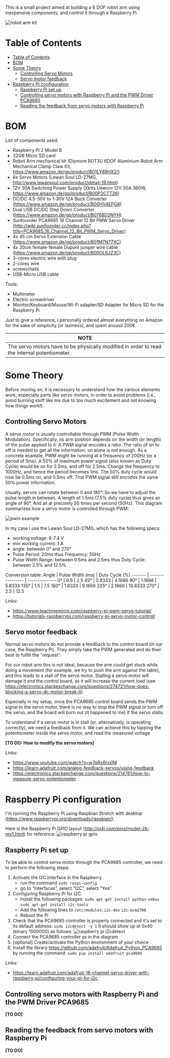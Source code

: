 This is a small project aimed at building a 6 DOF robot arm using inexpensive components, and control it through a Raspberry Pi.

![robot arm kit](images/robot_arm_kit.jpg "Robot Arm Kit")

# Table of Contents
- [Table of Contents](#table-of-contents)
- [BOM](#bom)
- [Some Theory](#some-theory)
  - [Controlling Servo Motors](#controlling-servo-motors)
  - [Servo motor feedback](#servo-motor-feedback)
- [Raspberry Pi configuration](#raspberry-pi-configuration)
  - [Raspberry Pi set up](#raspberry-pi-set-up)
  - [Controlling servo motors with Raspberry Pi and the PWM Driver PCA9685](#controlling-servo-motors-with-raspberry-pi-and-the-pwm-driver-pca9685)
  - [Reading the feedback from servo motors with Raspberry Pi](#reading-the-feedback-from-servo-motors-with-raspberry-pi)

# BOM
List of components used:
* Raspberry Pi 2 Model B
* 32GB Micro SD card
* Robot Arm mechanical kit (Diymore ROT3U 6DOF Aluminium Robot Arm Mechanical Clamp Claw Kit, https://www.amazon.de/gp/product/B01LY4RHX2/)
* 6x Servo Motors (Lewan Soul LD-27MG, http://www.lewansoul.com/product/detail-19.html)
* 12V 30A Switching Power Supply (Xktts Ueercrr 12V 30A 360W, https://www.amazon.de/gp/product/B00P2CTT26)
* DC/DC 4.5-30V to 1-30V 12A Buck Converter (https://www.amazon.de/gp/product/B00HV4EPG8)
* Dual USB DC/DC Step Down Converter (https://www.amazon.de/gp/product/B0768D2NYH)
* Sunfounder PCA9685 16 Channel 12 Bit PMW Servo Driver (http://wiki.sunfounder.cc/index.php?title=PCA9685_16_Channel_12_Bit_PWM_Servo_Driver)
* 4x 45 cm Servo Extension Cable (https://www.amazon.de/gp/product/B01M7N77XC)
* 4x 20cm female-female Dupont jumper wire cable (https://www.amazon.de/gp/product/B00OL6JZ3C)
* 3-cores electric wire with plug
* 2-cores wire
* screws/nails
* USB-Micro USB cable

Tools:
* Multimeter
* Electric screwdriver
* Monitor/Keyboard/Mouse/Wi-Fi adapter/SD Adapter for Micro SD for the Raspberry Pi

Just to give a reference, I personally ordered almost everything on Amazon for the sake of simplicity (or laziness), and spent around 200€.

|**NOTE**|
|--------|
|The servo motors have to be physically modified in order to read the internal potentiometer.|

# Some Theory
Before moving on, it is necessary to understand how the various elements work, especially parts like servo motors, in order to avoid problems (i.e., avoid burning stuff like me due to too much excitement and not knowing how things work!).

## Controlling Servo Motors
A servo motor is usually controllable through PWM (Pulse Width Modulation). Specifically, its arm position depends on the width (or length) of the pulse applied to it.
A PWM signal encodes a ratio. The ratio of on to off is needed to get all the information; on alone is not enough. 
As a concrete example, PWM might be running at a frequency of 200Hz (or a period of 5ms). A 50% of maximum power signal (also known as Duty Cycle) would be on for 2.5ms, and off for 2.5ms. 
Change the frequency to 1000Hz, and hence the period becomes 1ms. The 50% duty cycle would now be 0.5ms on, and 0.5ms off. That PWM signal still encodes the same 50% power information.

Usually, servos can rotate between 0 and 180°. So we have to adjust the pulse length in between. A length of 1.5ms (7.5% duty cycle) thus gives an angle of 90°. And all at precisely 50 times per second (50Hz).
This diagram summarizes how a servo motor is controlled through PWM:

![pwm example](images/pwm_example.png "PWM Example")

In my case I use the Lewan Soul LD-27MG, which has the following specs:
* working voltage: 6-7.4 V
* min working current: 1 A
* angle: between 0° and 270°
* Pulse Period: 20ms
  thus Frequency: 50Hz
* Pulse Width Range: between 0.5ms and 2.5ms
  thus Duty Cycle: between 2.5% and 12.5%

Conversion table:
Angle   | Pulse Width (ms) | Duty Cycle (%)
------- | ---------------- | --------------
0°      | 0.5              | 2.5
45°     | 0.8333           | 4.1666
90°     | 1.1666           | 5.8333
135°    | 1.5              | 7.5
180°    | 1.8333           | 9.1666
225°    | 2.1666           | 10.8333
270°    | 2.5              | 12.5

Links:
* https://www.teachmemicro.com/raspberry-pi-pwm-servo-tutorial/
* https://tutorials-raspberrypi.com/raspberry-pi-servo-motor-control/

## Servo motor feedback
Normal servo motors do not provide a feedback to the control board (in our case, the Raspberry Pi).
They simply take the PWM generated and do their best to fulfill the "request".

For our robot arm this is not ideal, because the arm could get stuck while doing a movement (for example, we try to push the arm against the table), and this leads to a stall of the servo motor.
Stalling a servo motor will damage it and the control board, as it will increase the current load (see https://electronics.stackexchange.com/questions/274721/how-does-blocking-a-servo-dc-motor-break-it).

Especially in my setup, once the PCA9685 control board sends the PWM signal to the servo motor, there is no way to stop the PWM signal or turn off the servo, and the board will burn out (it happened to me) if the servo stalls.

To understand if a servo motor is in stall (or, alternatively, is operating correctly), we need a feedback from it.
We can achieve this by tapping the potentiometer inside the servo motor, and read the measured voltage.

**[TO DO: How to modify the servo motors]**

Links:
* https://www.youtube.com/watch?v=w7qRs6tvxlM
* https://learn.adafruit.com/analog-feedback-servos/using-feedback
* https://electronics.stackexchange.com/questions/214761/how-to-measure-servo-potentiometer

# Raspberry Pi configuration

I'm running the Raspberry Pi using Raspbian Stretch with desktop (https://www.raspberrypi.org/downloads/raspbian/).

Here is the Raspberry Pi GPIO layout (http://pi4j.com/pins/model-2b-rev1.html) for reference:
![raspberry pi gpio](images/raspberry_pi_2_gpio.png "Raspberry Pi 2 GPIO")

## Raspberry Pi set up
To be able to control servo motor through the PCA9685 controller, we need to perform the following steps:
1. Activate the I2C interface in the Raspberry
    * run the command
    ``sudo raspi-config``
    * go to “Interfaces”, select “I2C”, select “Yes”
2. Configuring Raspberry Pi for I2C.
    * Install the following packages:
    ``sudo apt-get install python-smbus``
    ``sudo apt-get install i2c-tools``
    * Add the following lines to ``/etc/modules``:
    ``i2c-dev``
    ``i2c-bcm2708``
    * Reboot the Pi
3. Check that the PCA9685 controller is properly connected and it's set to its default address:
  ``sudo i2cdetect -y 1``
  It should show up at 0x40 (binary 1000000) as follows:
  ![raspberry pi i2cdetect](images/raspberry_pi_i2cdetect.png "i2cdetect")
4. Connect the PCA9685 controller as in the diagram
5. [optional] Create/activate the Python environment of your choice
6. Install the library https://github.com/adafruit/Adafruit_Python_PCA9685 by running the command:
  ``sudo pip install adafruit-pca9685``

Links:
* https://learn.adafruit.com/adafruit-16-channel-servo-driver-with-raspberry-pi/configuring-your-pi-for-i2c

## Controlling servo motors with Raspberry Pi and the PWM Driver PCA9685
**[TO DO]**

## Reading the feedback from servo motors with Raspberry Pi
**[TO DO]**
